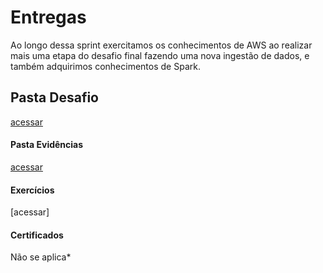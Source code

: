 # Entregas 
Ao longo dessa sprint exercitamos os conhecimentos de AWS ao realizar mais uma etapa do desafio final fazendo uma nova ingestão de dados, e também adquirimos conhecimentos de Spark.

## Pasta Desafio
[acessar](https://github.com/grazysb/Programa_de_Bolsas_Compass-UOL/blob/main/Sprint%207/Desafio)

#### Pasta Evidências
[acessar](https://github.com/grazysb/Programa_de_Bolsas_Compass-UOL/blob/main/Sprint%207/Evid%C3%AAncias)

#### Exercícios
[acessar]

#### Certificados

Não se aplica*